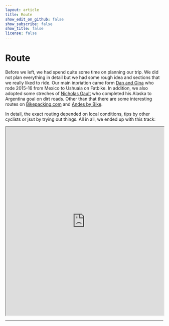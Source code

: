 ```yaml
---
layout: article
title: Route
show_edit_on_github: false
show_subscribe: false
show_title: false
license: false
---
```


# Route

Before we left, we had spend quite some time on planning our trip. We did not plan everything in detail but we had some rough idea and sections that we really liked to ride. Our main inpriation came form [Dan and Gina](https://fatcycling.wordpress.com) who rode 2015-16 from Mexico to Ushuaia on Fatbike. In addition, we also adopted some streches of [Nicholas Gault](https://nicholasgault.com) who completed his Alaska to Argentina goal on dirt roads. Other than that there are some interesting routes on [Bikepacking.com](https://bikepacking.com) and [Andes by Bike](https://andesbybike.com/).

In detail, the exact routing depended on local conditions, tips by other cyclists or jsut by trying out things. All in all, we ended up with this track:

<iframe src="https://jodablog.github.io/db15.html" width="100%" height="600">
  <p>Your browser does not support iframes.</p>
</iframe>

***
